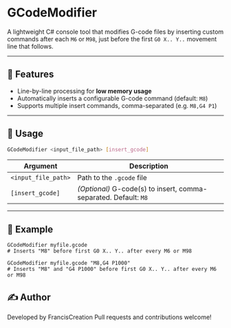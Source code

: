 # GCodeModifier

A lightweight C# console tool that modifies G-code files by inserting custom commands after each `M6` or `M98`, just before the first `G0 X.. Y..` movement line that follows.

---

## 🚀 Features

- Line-by-line processing for **low memory usage**
- Automatically inserts a configurable G-code command (default: `M8`)
- Supports multiple insert commands, comma-separated (e.g. `M8,G4 P1`)

---

## 🧰 Usage

```bash
GCodeModifier <input_file_path> [insert_gcode]
```

| Argument            | Description                                                      |
| ------------------- | ---------------------------------------------------------------- |
| `<input_file_path>` | Path to the `.gcode` file                                        |
| `[insert_gcode]`    | *(Optional)* G-code(s) to insert, comma-separated. Default: `M8` |

--- 

## 🧪 Example

```
GCodeModifier myfile.gcode
# Inserts "M8" before first G0 X.. Y.. after every M6 or M98

GCodeModifier myfile.gcode "M8,G4 P1000"
# Inserts "M8" and "G4 P1000" before first G0 X.. Y.. after every M6 or M98
```

## ✍️ Author

Developed by FrancisCreation
Pull requests and contributions welcome!